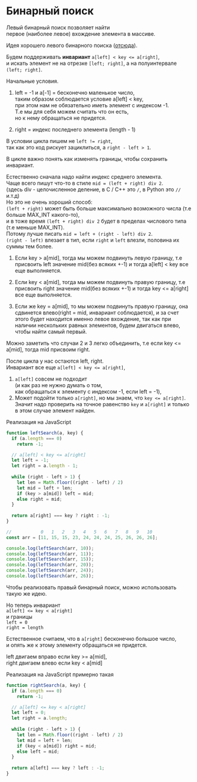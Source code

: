 # Бинарный поиск

Левый бинарный поиск позволяет найти <br>
первое (наиболее левое) вхождение элемента в массиве.

Идея хорошего левого бинарного поиска ([отсюда](https://sis.khashaev.ru/2013/july/b-prime/5rDJtGs58Zg/)).

Будем поддерживать __инвариант__ `a[left] < key <= a[right]`, <br>
и искать элемент не на отрезке `[left; right]`, а на полуинтервале `(left; right]`.

Начальные условия.

1) left = -1 и a[-1] = бесконечно маленькое число, <br>
таким образом соблюдается условие a[left] < key, <br>
при этом нам не обязательно иметь элемент с индексом -1. <br>
Т.е мы для себя можем считать что он есть, <br>
но к нему обращаться не придется.

2) right = индекс последнего элемента (length - 1)

В условии цикла пишем не `left != right`, <br>
так как это код рискует зациклиться, а `right - left > 1`.

В цикле важно понять как изменять границы, чтобы сохранить инвариант.

Естественно сначала надо найти индекс среднего элемента. <br>
Чаще всего пишут что-то в стиле `mid = (left + right) div 2`. <br>
(здесь div - целочисленное деление, в C / C++ это `/`, в Python это `//` и.т.д) <br>
Но это не очень хороший способ:<br>
`(left + right)` может быть
больше максимально возможного числа (т.е больше MAX_INT какого-то), <br>
и в тоже время `(left + right) div 2` будет в пределах числового типа (т.е меньше MAX_INT). <br>
Потому лучше писать `mid = left + (right - left) div 2`. <br>
`(right - left)` влезает в тип, если `right` и `left` влезли,
половина их суммы тем более.

1) Если key > a[mid], тогда мы можем подвинуть левую границу,
т.е присвоить left значение mid(без всяких +-1) и тогда a[left] < key
все еще выполняется.

2) Если key < a[mid], тогда мы можем подвинуть правую границу,
т.е присвоить right значение mid(без всяких +-1) и тогда key <= a[right]
все еще выполняется.

3) Если же key = a[mid], то мы можем подвинуть правую границу,
она сдвинется влево(right = mid, инвариант соблюдается), 
и за счет этого будет находится именно левое вхождение,
так как при наличии нескольких равных элементов,
будем двигаться влево, чтобы найти самый первый.

Можно заметить что случаи 2 и 3 легко объединить,
т.е если key <= a[mid], тогда mid присвоим right.

После цикла у нас остаются left, right. <br>
Инвариант все еще `a[left] < key <= a[right]`, <br>
1) `a[left]` совсем не подходит <br>
(и как раз не нужно думать о том, <br>
 как обращаться к элементу с индексом -1, если left = -1),
2) Может подойти только `a[right]`, но мы знаем,
что `key <= a[right]`. <br>
Значит надо проверить на точное равенство `key` и `a[right]` и только в этом случае
элемент найден.

Реализация на JavaScript

```javascript
function leftSearch(a, key) {
  if (a.length === 0)
    return -1;

  // a[left] < key <= a[right]
  let left = -1;
  let right = a.length - 1;
    
  while (right - left > 1) {
    let len = Math.floor((right - left) / 2)
    let mid = left + len;
    if (key > a[mid]) left = mid;
    else right = mid;
  }
    
  return a[right] === key ? right : -1;
}

//           0   1   2   3   4   5   6   7   8   9   10
const arr = [11, 15, 15, 23, 24, 24, 24, 25, 26, 26, 26];

console.log(leftSearch(arr, 10));
console.log(leftSearch(arr, 11));
console.log(leftSearch(arr, 15));
console.log(leftSearch(arr, 20));
console.log(leftSearch(arr, 24));
console.log(leftSearch(arr, 26));

```

Чтобы реализовать правый бинарный поиск,
можно использовать такую же идею.

Но теперь инвариант <br>
`a[left] <= key < a[right]` <br> 
и границы <br>
`left = 0` <br>
`right = length`

Естественное считаем, что в `a[right]` бесконечно большое число, <br>
и опять же к этому элементу обращаться не придется.

left двигаем вправо если key >= a[mid], <br>
right двигаем влево если key < a[mid]

Реализация на JavaScript примерно такая

```javascript
function rightSearch(a, key) {
  if (a.length === 0)
    return -1;

  // a[left] <= key < a[right]
  let left = 0;
  let right = a.length;
    
  while (right - left > 1) {
    let len = Math.floor((right - left) / 2)
    let mid = left + len;
    if (key < a[mid]) right = mid;
    else left = mid;
  }
    
  return a[left] === key ? left : -1;
}
```
